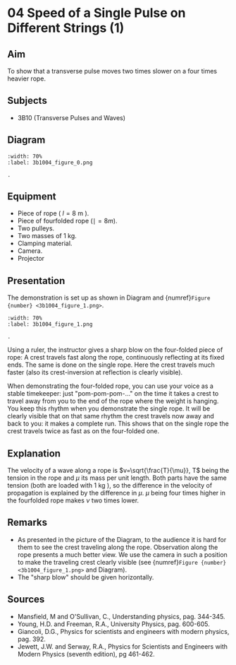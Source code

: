 # 04 Speed of a Single Pulse on Different Strings (1) 
  
## Aim   
 To show that a transverse pulse moves two times slower on a four times heavier rope.    
  
## Subjects   
* 3B10 (Transverse Pulses and Waves)   

## Diagram
   
```{figure} figures/figure_0.png  
:width: 70%  
:label: 3b1004_figure_0.png  

. 
```
     
  
## Equipment   
- Piece of rope ( $l=8 \mathrm{~m}$ ).
- Piece of fourfolded rope $(\mid=8 m)$.
- Two pulleys.
- Two masses of $1 \mathrm{~kg}$.
- Clamping material.
- Camera.
- Projector

    
  
## Presentation   
The demonstration is set up as shown in Diagram and {numref}`Figure {number} <3b1004_figure_1.png>`.
```{figure} figures/figure_1.png  
:width: 70%  
:label: 3b1004_figure_1.png  

. 
```

Using a ruler, the instructor gives a sharp blow on the four-folded piece of rope: A crest travels fast along the rope, continuously reflecting at its fixed ends. The same is done on the single rope. Here the crest travels much faster (also its crest-inversion at reflection is clearly visible).

When demonstrating the four-folded rope, you can use your voice as a stable timekeeper: just "pom-pom-pom-..." on the time it takes a crest to travel away from you to the end of the rope where the weight is hanging. You keep this rhythm when you demonstrate the single rope. It will be clearly visible that on that same rhythm the crest travels now away and back to you: it makes a complete run. This shows that on the single rope the crest travels twice as fast as on the four-folded one.    
  
## Explanation   
The velocity of a wave along a rope is $v=\sqrt{\frac{T}{\mu}}, T$ being the tension in the rope and $\mu$ its mass per unit length. Both parts have the same tension (both are loaded with $1 \mathrm{~kg}$ ), so the difference in the velocity of propagation is explained by the difference in $\mu$. $\mu$ being four times higher in the fourfolded rope makes $\nu$ two times lower. 
  
## Remarks
- As presented in the picture of the Diagram, to the audience it is hard for them to see the crest traveling along the rope. Observation along the rope presents a much better view. We use the camera in such a position to make the traveling crest clearly visible (see {numref}`Figure {number} <3b1004_figure_1.png>` and Diagram).
- The "sharp blow" should be given horizontally.
   
  
## Sources
 *  Mansfield, M and O'Sullivan, C., Understanding physics, pag. 344-345. 
 *  Young, H.D. and Freeman, R.A., University Physics, pag. 600-605. 
 *  Giancoli, D.G., Physics for scientists and engineers with modern physics, pag. 392. 
 *  Jewett, J.W. and Serway, R.A., Physics for Scientists and Engineers with Modern Physics (seventh edition), pg 461-462.
  
